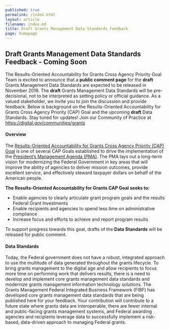 ```yaml
---
published: true
permalink: /index.html
layout: article
filename: index.md
title: Draft Grants Management Data Standards Feedback 
page: homepage
---
```

<div class="row">
    <div class="col-md-8">
        <h2 class="mt-0">Draft Grants Management Data Standards Feedback - Coming Soon </h2>
        <p>
            The Results-Oriented Accountability for Grants Cross Agency Priority Goal Team is excited to announce that a <strong>public comment page</strong> for the <strong>draft</strong> Grants Management Data Standards are expected to be released in November 2018. The <strong>draft</strong> Grants Management Data Standards will be pre-decisional, not to be interpreted as setting policy or official guidance. As a valued stakeholder, we invite you to join the discussion and provide feedback. Below is background on the Results-Oriented Accountability for Grants Cross Agency Priority (CAP) Goal and the upcoming <strong>draft</strong> Data Standards. Stay tuned for updates! Join our Community of Practice at <a href="https://digital.gov/communities/grants">https://digital.gov/communities/grants</a> </p>

<h4>Overview</h4>
<p>The <u>Results-Oriented Accountability for Grants Cross Agency Priority (CAP) Goal</u> is one of several CAP Goals established to drive the implementation of the <u>President’s Management Agenda (PMA)</u>. The PMA lays out a long-term vision for modernizing the Federal Government in key areas that will improve the ability of agencies to deliver mission outcomes, provide excellent service, and effectively steward taxpayer dollars on behalf of the American people. <p>

<p>
<strong>The Results-Oriented Accountability for Grants CAP Goal seeks to:</strong>
<ul>
 <li>Enable agencies to clearly articulate grant program goals and the results Federal Grant Investments</li>
 <li>Enable recipients and agencies to spend less time on administrative compliance</li>
 <li>Increase focus and efforts to achieve and report program results </li>
    </ul>
</p>
<p> To support progress towards this goal, drafts of the <strong>Data Standards</strong> will be released for public comment. </p>

<h4>Data Standards </h4>

<p>Today, the Federal government does not have a robust, integrated approach to use the multitude of data generated throughout the grants lifecycle. To bring grants management to the digital age and allow recipients to focus more time on performing work that delivers results, there is a need to develop and implement core grants management data standards and modernize grants management information technology solutions.  The Grants Management Federal Integrated Business Framework (FIBF) has developed core grants management data standards that are being published here for your feedback.  Your contribution will contribute to a future state where grants data are interoperable, there are fewer internal and public-facing grants management systems, and Federal awarding agencies and recipients leverage data to successfully implement a risk-based, data-driven approach to managing Federal grants. </p>

 

